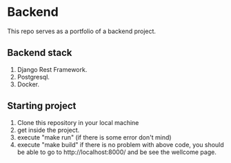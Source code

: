 # Backend
This repo serves as a portfolio of a backend project.

## Backend stack
1. Django Rest Framework.
2. Postgresql.
3. Docker.

## Starting project
1. Clone this repository in your local machine
2. get inside the project.
3. execute "make run" (if there is some error don't mind)
4. execute "make build"
if there is no problem with above code, you should be able to go to http://localhost:8000/ and be see the wellcome page.
